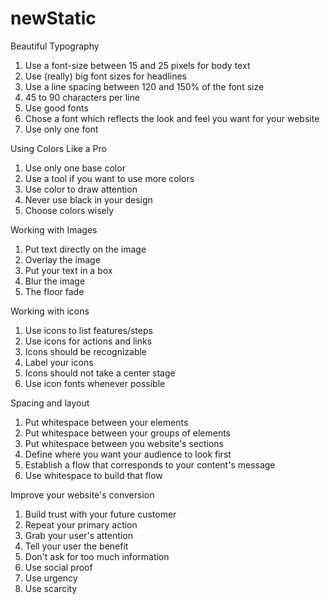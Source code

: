 # newStatic

Beautiful Typography

1.  Use a font-size between 15 and 25 pixels for body text
2.  Use (really) big font sizes for headlines
3.  Use a line spacing between 120 and 150% of the font size
4.  45 to 90 characters per line
5.  Use good fonts
6.  Chose a font which reflects the look and feel you want for your website
7.  Use only one font

Using Colors Like a Pro

1.  Use only one base color
2.  Use a tool if you want to use more colors
3.  Use color to draw attention
4.  Never use black in your design
5.  Choose colors wisely

Working with Images

1.  Put text directly on the image
2.  Overlay the image
3.  Put your text in a box
4.  Blur the image
5.  The floor fade

Working with icons

1.  Use icons to list features/steps
2.  Use icons for actions and links
3.  Icons should be recognizable
4.  Label your icons
5.  Icons should not take a center stage
6.  Use icon fonts whenever possible

Spacing and layout

1.  Put whitespace between your elements
2.  Put whitespace between your groups of elements
3.  Put whitespace between you website's sections
4.  Define where you want your audience to look first
5.  Establish a flow that corresponds to your content's message
6.  Use whitespace to build that flow

Improve your website's conversion

1.  Build trust with your future customer
2.  Repeat your primary action
3.  Grab your user's attention
4.  Tell your user the benefit
5.  Don't ask for too much information
6.  Use social proof
7.  Use urgency
8.  Use scarcity
